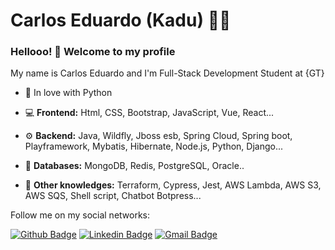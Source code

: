 # Carlos Eduardo (Kadu) :man_technologist:


### Hellooo! 👋 Welcome to my profile

My name is Carlos Eduardo and I'm  Full-Stack Development Student at {GT}

- 💛 In love with Python

- 💻 **Frontend:** Html, CSS, Bootstrap, JavaScript, Vue, React...
- :gear: **Backend:** Java, Wildfly, Jboss esb, Spring Cloud, Spring boot, Playframework, Mybatis, Hibernate, Node.js, Python, Django...
- 💾 **Databases:** MongoDB, Redis, PostgreSQL, Oracle..
- :toolbox: **Other knowledges:** Terraform, Cypress, Jest, AWS Lambda, AWS S3, AWS SQS, Shell script, Chatbot Botpress...




Follow me on my social networks:


[![Github Badge](https://img.shields.io/badge/-Github-000?style=flat-square&logo=Github&logoColor=white&link=https://github.com/KaduMelo)](https://github.com/KaduMelo)
[![Linkedin Badge](https://img.shields.io/badge/-LinkedIn-blue?style=flat-square&logo=Linkedin&logoColor=white&link=https://linkedin.com/in/carlos-eduardo-chessi-melo-silva-570245a5)](https://linkedin.com/in/carlos-eduardo-chessi-melo-silva-570245a5)
[![Gmail Badge](https://img.shields.io/badge/-Gmail-c14438?style=flat-square&logo=Gmail&logoColor=white&link=mailto:kaduchessi@gmail.com)](mailto:kaduchessi@gmail.com)
